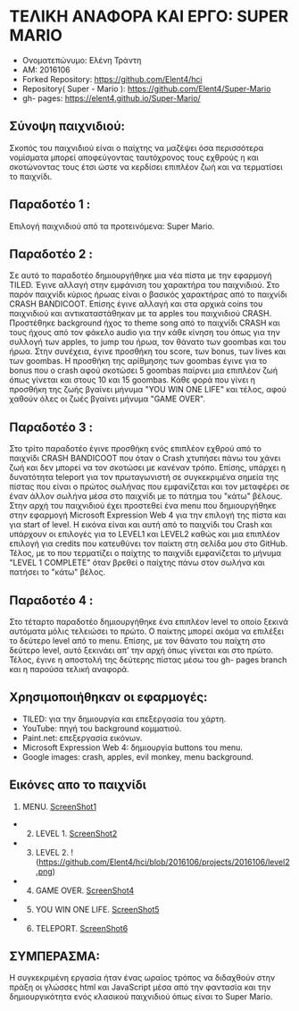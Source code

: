 # ΤΕΛΙΚΗ ΑΝΑΦΟΡΑ ΚΑΙ ΕΡΓΟ: SUPER MARIO 
- Ονοματεπώνυμο: Ελένη Τράντη
- ΑΜ: 2016106
- Forked Repository: https://github.com/Elent4/hci
- Repository( Super - Mario ): https://github.com/Elent4/Super-Mario
- gh- pages: https://elent4.github.io/Super-Mario/

## Σύνοψη παιχνιδιού:

Σκοπός του παιχνιδιού είναι ο παίχτης να μαζέψει όσα περισσότερα νομίσματα μπορεί αποφεύγοντας ταυτόχρονος τους εχθρούς η και σκοτώνοντας τους έτσι ώστε να κερδίσει επιπλέον ζωή και να τερματίσει το παιχνίδι.
 
## Παραδοτέο 1 :

Επιλογή παιχνιδιού από τα προτεινόμενα: Super Mario.

## Παραδοτέο 2 : 

Σε αυτό το παραδοτέο δημιουργήθηκε μια νέα πίστα με την εφαρμογή TILED. Έγινε αλλαγή στην εμφάνιση του χαρακτήρα του παιχνιδιού. Στο παρόν παιχνίδι κύριος ήρωας είναι ο βασικός χαρακτήρας από το παιχνίδι CRASH BANDICOOT. Επίσης έγινε αλλαγή και στα αρχικά coins του παιχνιδιού και αντικαταστάθηκαν με τα apples του παιχνιδιού CRASH. Προστέθηκε background ήχος το theme song από το παιχνίδι CRASH και τους ήχους από τον φάκελο audio για την κάθε κίνηση του όπως για την συλλογή των apples, το jump του ήρωα, τον θάνατο των goombas και του ήρωα. Στην συνέχεια, έγινε προσθήκη του score, των bonus, των lives και των goombas. Η προσθήκη της αρίθμησης των goombas έγινε για το bonus που ο crash αφού σκοτώσει 5 goombas παίρνει μια επιπλέον ζωή όπως γίνεται και στους 10 και 15 goombas. Κάθε φορά που γίνει η προσθήκη της ζωής βγαίνει μήνυμα "YOU WIN ONE LIFE" και τέλος, αφού χαθούν όλες οι ζωές βγαίνει μήνυμα "GAME OVER". 

## Παραδοτέο 3 :

Στο τρίτο παραδοτέο έγινε προσθήκη ενός επιπλέον εχθρού από το παιχνίδι CRASH BANDICOOT που όταν ο Crash χτυπήσει πάνω του χάνει ζωή και δεν μπορεί να τον σκοτώσει με κανέναν τρόπο. Επίσης, υπάρχει η δυνατότητα teleport για τον πρωταγωνιστή σε συγκεκριμένα σημεία της πίστας που είναι ο πρώτος σωλήνας που εμφανίζεται και τον μεταφέρει σε έναν άλλον σωλήνα μέσα στο παιχνίδι με το πάτημα του "κάτω" βέλους. Στην αρχή του παιχνιδιού έχει προστεθεί ένα menu που δημιουργήθηκε στην εφαρμογή Microsoft Expression Web 4 για την επιλογή της πίστα και για start of level. Η εικόνα είναι και αυτή από το παιχνίδι του Crash και υπάρχουν οι επιλογές για το LEVEL1 και LEVEL2 καθώς και μια επιπλέον επιλογή για credits που κατευθύνει τον παίκτη στη σελίδα μου στο GitHub. Τέλος, με το που τερματίζει ο παίχτης το παιχνίδι εμφανίζεται το μήνυμα "LEVEL 1 COMPLETE" όταν βρεθεί ο παίχτης πάνω στον σωλήνα και πατήσει το "κάτω" βέλος.

## Παραδοτέο 4 :

Στο τέταρτο παραδοτέο δημιουργήθηκε ένα επιπλέον level το οποίο ξεκινά αυτόματα μόλις τελειώσει το πρώτο. Ο παίκτης μπορεί ακόμα να επιλέξει το δεύτερο level από το menu. Επίσης, με τον θάνατο του παίχτη στο δεύτερο level, αυτό ξεκινάει απ’ την αρχή όπως γίνεται και στο πρώτο. Τέλος, έγινε η αποστολή της δεύτερης πίστας μέσω του gh- pages branch και η παρούσα τελική αναφορά. 

## Χρησιμοποιήθηκαν οι εφαρμογές: 

- TILED: για την δημιουργία και επεξεργασία του χάρτη. 
- YouTube: πηγή του background κομματιού. 
- Paint.net: επεξεργασία εικόνων.
- Microsoft Expression Web 4: δημιουργία buttons του menu. 
- Google images: crash, apples, evil monkey, menu background.

## Εικόνες απο το παιχνίδι
1.	MENU.
[ScreenShot1](https://github.com/Elent4/hci/blob/2016106/projects/2016106/menu.png)

- 2.	LEVEL 1.
[ScreenShot2](https://github.com/Elent4/hci/blob/2016106/projects/2016106/level1.png)

- 3.	LEVEL 2.
!(https://github.com/Elent4/hci/blob/2016106/projects/2016106/level2.png)

- 4.	GAME OVER.
[ScreenShot4](https://github.com/Elent4/hci/blob/2016106/projects/2016106/gameover.png)
 	
- 5.	YOU WIN ONE LIFE.
[ScreenShot5](https://github.com/Elent4/hci/blob/2016106/projects/2016106/life.png) 

- 6.	TELEPORT.
[ScreenShot6](https://github.com/Elent4/hci/blob/2016106/projects/2016106/teleport.png) 

## ΣΥΜΠΕΡΑΣΜΑ:

Η συγκεκριμένη εργασία ήταν ένας ωραίος τρόπος να διδαχθούν στην πράξη οι γλώσσες html και JavaScript μέσα από την φαντασία και την δημιουργικότητα ενός κλασικού παιχνιδιού όπως είναι το Super Mario. 
